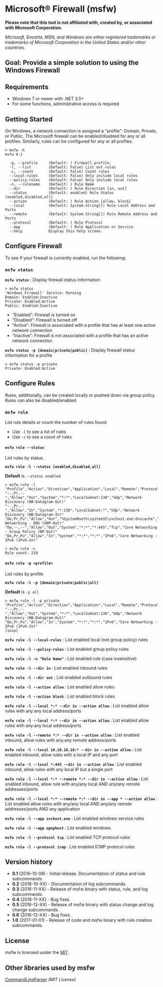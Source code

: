 # Microsoft&reg; Firewall (msfw)

**Please note that this tool is not affiliated with, created by, or associated with Microsoft Corporation.**

*Microsoft, Encarta, MSN, and Windows are either registered trademarks or trademarks of Microsoft Corporation in the United States and/or other countries.*

## Goal: Provide a simple solution to using the Windows Firewall

## Requirements

* Windows 7 or newer with .NET 3.5+
* For some functions, administrative access is required

## Getting Started

On Windows, a network connection is assigned a "profile": Domain, Private, or Public. The Microsoft firewall can be enabled/disabled for any or all profiles. Similarly, rules can be configured for any or all profiles.

```
> msfw -h
msfw 0.1

  -p, --profile     (Default: ) Firewall profile.
  -l, --list        (Default: False) List out rules
  -c, --count       (Default: False) Count rules
  --local-rules     (Default: False) Only include local rules
  --policy-rules    (Default: False) Only include local rules
  -n, --rulename    (Default: ) Rule Name
  --dir             (Default: ) Rule Direction [in, out]
  --status          (Default: enabled) Rule Status [enabled,disabled,all]
  --action          (Default: ) Rule Action [allow, block]
  --local           (Default: System.String[]) Rule Local Address and Ports
  --remote          (Default: System.String[]) Rule Remote Address and Ports
  --protocol        (Default: ) Rule Protocol
  --app             (Default: ) Rule Application or Service
  --help            Display this help screen.
```

## Configure Firewall
To see if your firewall is currently enabled, run the following:

### **```msfw status```**

**`msfw status`** : Display firewall status information

```
> msfw status
'Windows Firewall' Service: Running
Domain: Enabled:Inactive
Private: Enabled:Active
Public: Enabled:Inactive
```

* "Enabled": Firewall is turned on
* "Disabled": Firewall is turned off
* "Active": Firewall is associated with a profile that has at least one active network connection
* "Inactive": Firewall is not associated with a profile that has an active network connection

**`msfw status -p [domain|private|public]`** : Display firewall status information for a profile

```
> msfw status -p private
Private: Enabled:Active
```

## Configure Rules

Rules, additionally, can be created locally or pushed down via group policy. Rules can also be disabled/enabled.

### ```msfw rule```

List rule details or count the number of rules found

* Use `-l` to see a list of rules
* Use `-c` to see a count of rules

#### ```msfw rule --status```

List rules by status.

**`msfw rule -l --status [enabled,disabled,all]`**

**Default** is `--status enabled`

```
> msfw rule -l
"Profile","Action","Direction","Application","Local","Remote","Protocol","Name"
"--,Pr,--","Allow","Out","System","*:*","LocalSubnet:138","Udp","Network Discovery (NB-Datagram-Out)"
"--,Pr,--","Allow","In","System","*:138","LocalSubnet:*","Udp","Network Discovery (NB-Datagram-In)"
"Do,Pr,Pu","Allow","Out","%SystemRoot%\system32\svchost.exe:dnscache","*:*","*:53","Udp","Core Networking - DNS (UDP-Out)"
"Do,--,--","Allow","Out","System","*:*","*:445","Tcp","Core Networking - Group Policy (NP-Out)"
"Do,Pr,Pu","Allow","In","System","*:*","*:*","IPv6","Core Networking - IPv6 (IPv6-In)"
```

```
> msfw rule -c
Rule count: 219
```

#### ```msfw rule -p <profile>```

List rules by profile

**`msfw rule -l -p [domain|private|public|all]`**

**Default** is `-p all`

```
> msfw rule -l -p private
"Profile","Action","Direction","Application","Local","Remote","Protocol","Name"
"--,Pr,--","Allow","Out","System","*:*","LocalSubnet:138","Udp","Network Discovery (NB-Datagram-Out)"
"Do,Pr,Pu","Allow","In","System","*:*","*:*","IPv6","Core Networking - IPv6 (IPv6-In)"
[snip]
```

**`msfw rule -l --local-rules`** : List enabled local (not group policy) rules

**`msfw rule -l --policy-rules`** : List enabled group policy rules

**`msfw rule -l -n "Rule Name"`** : List enabled rule <name> (case insensitive)

**`msfw rule -l --dir in`** : List enabled inbound rules

**`msfw rule -l --dir out`** : List enabled outbound rules

**`msfw rule -l --action allow`** : List enabled allow rules

**`msfw rule -l --action block`** : List enabled block rules

**`msfw rule -l --local *:* --dir in --action allow`** : List enabled allow rules with any:any local address/ports

**`msfw rule -l --local *:* --dir in --action allow`** : List enabled allow rules with any:any local address/ports

**`msfw rule -l --remote *:* --dir in --action allow`** : List enabled inbound, allow rules with any:any remote address/ports

**`msfw rule -l --local 10.10.10.10:* --dir in --action allow`** : List enabled inbound, allow rules with a local IP and any port

**`msfw rule -l --local *:443 --dir in --action allow`** : List enabled inbound, allow rules with any local IP but a single port

**`msfw rule -l --local *:* --remote *:* --dir in --action allow`** : List enabled inbound, allow rule with any/any local AND any/any remote addresses/ports

**`msfw rule -l --local *:* --remote *:* --dir in --app * --action allow`** : List enabled allow rules with any/any local AND any/any remote addresses/ports AND any application

**`msfw rule -l --app svchost.exe`** : List enabled windows service rules

**`msfw rule -l --app upnphost`** : List enabled windows <service>

**`msfw rule -l --protocol tcp`** : List enabled TCP protocol rules

**`msfw rule -l --protocol icmp`** : List enabled ICMP protocol rules

## Version history
* **0.1** (2016-10-08) - Initial release. Documentation of status and rule subcommands.
* **0.2** (2016-10-XX) - Documentation of log subcommands.
* **0.3** (2016-11-XX) - Release of msfw binary with status, rule, and log subcommands.
* **0.4** (2016-11-XX) - Bug fixes.
* **0.5** (2016-12-XX) - Release of msfw binary with status change and log change subcommands.
* **0.6** (2016-12-XX) - Bug fixes.
* **1.0** (2017-01-01) - Release of code and msfw binary with rule creation subcommands.

## License

msfw is licensed under the [MIT](http://www.opensource.org/licenses/mit-license.php).

## Other libraries used by msfw

[CommandLineParser](https://github.com/gsscoder/commandline) *(MIT License)*